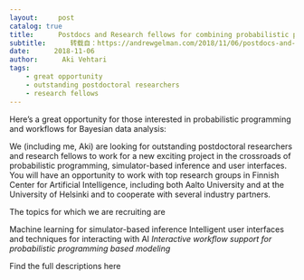 ```yaml
---
layout:     post
catalog: true
title:      Postdocs and Research fellows for combining probabilistic programming, simulators and interactive AI
subtitle:      转载自：https://andrewgelman.com/2018/11/06/postdocs-and-research-fellows-for-combining-probabilistic-programming-simulators-and-interactive-ai/
date:      2018-11-06
author:      Aki Vehtari
tags:
    - great opportunity
    - outstanding postdoctoral researchers
    - research fellows
---
```





Here’s a great opportunity for those interested in probabilistic programming and workflows for Bayesian data analysis:

We (including me, Aki) are looking for outstanding postdoctoral researchers and research fellows to work for a new exciting project in the crossroads of probabilistic programming, simulator-based inference and user interfaces. You will have an opportunity to work with top research groups in Finnish Center for Artificial Intelligence, including both Aalto University and at the University of Helsinki and to cooperate with several industry partners.

The topics for which we are recruiting are

 Machine learning for simulator-based inference
 Intelligent user interfaces and techniques for interacting with AI
 *Interactive workflow support for probabilistic programming based modeling*

Find the full descriptions here



